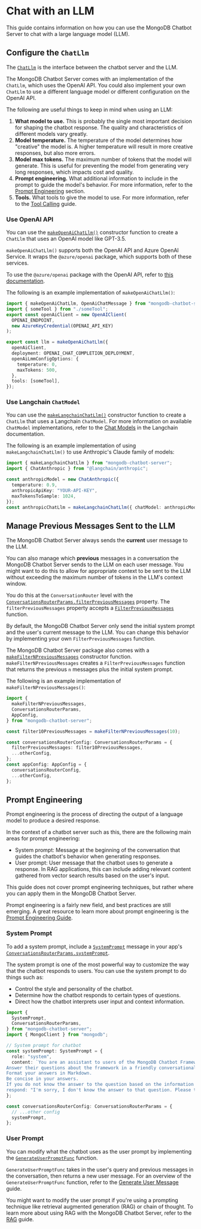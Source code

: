 # Chat with an LLM

This guide contains information on how you can use the MongoDB Chatbot Server
to chat with a large language model (LLM).

## Configure the `ChatLlm`

The [`ChatLlm`](../reference/server/interfaces/ChatLlm.md) is the interface
between the chatbot server and the LLM.

The MongoDB Chatbot Server comes with an implementation of the `ChatLlm`,
which uses the OpenAI API. You could also implement your own `ChatLlm` to
use a different language model or different configuration on the OpenAI API.

The following are useful things to keep in mind when using an LLM:

1. **What model to use.** This is probably the single most important decision
   for shaping the chatbot response. The quality and characteristics
   of different models vary greatly.
1. **Model temperature.** The temperature of the model determines how "creative"
   the model is. A higher temperature will result in more creative responses,
   but also more errors.
1. **Model max tokens.** The maximum number of tokens that the model will generate.
   This is useful for preventing the model from generating very long responses,
   which impacts cost and quality.
1. **Prompt engineering.** What additional information to include in the prompt
   to guide the model's behavior. For more information, refer to the
   [Prompt Engineering](#prompt-engineering) section.
1. **Tools.** What tools to give the model to use. For more information, refer to the
   [Tool Calling](./tools.md) guide.

### Use OpenAI API

You can use the [`makeOpenAiChatLlm()`](../reference/server/modules.md#makeopenaichatllm)
constructor function to create a `ChatLlm` that uses an OpenAI model like GPT-3.5.

`makeOpenAiChatLlm()` supports both the OpenAI API and Azure OpenAI Service.
It wraps the `@azure/openai` package, which supports both of these services.

To use the `@azure/openai` package with the OpenAI API,
refer to [this documentation](https://www.npmjs.com/package/@azure/openai#using-an-api-key-from-openai).

The following is an example implementation of `makeOpenAiChatLlm()`:

```ts
import { makeOpenAiChatLlm, OpenAiChatMessage } from "mongodb-chatbot-server";
import { someTool } from "./someTool";
export const openAiClient = new OpenAIClient(
  OPENAI_ENDPOINT,
  new AzureKeyCredential(OPENAI_API_KEY)
);

export const llm = makeOpenAiChatLlm({
  openAiClient,
  deployment: OPENAI_CHAT_COMPLETION_DEPLOYMENT,
  openAiLmmConfigOptions: {
    temperature: 0,
    maxTokens: 500,
  },
  tools: [someTool],
});
```

### Use Langchain `ChatModel`

You can use the [`makeLangchainChatLlm()`](../reference/server/modules.md#makelangchainchatllm) constructor function to create a `ChatLlm` that uses a Langchain `ChatModel`. For more information on available `ChatModel` implementations, refer to the [Chat Models](https://js.langchain.com/docs/integrations/chat/) in the Langchain documentation.

The following is an example implementation of using `makeLangchainChatLlm()` to
use Anthropic's Claude family of models:

```ts
import { makeLangchainChatLlm } from "mongodb-chatbot-server";
import { ChatAnthropic } from "@langchain/anthropic";

const anthropicModel = new ChatAnthropic({
  temperature: 0.9,
  anthropicApiKey: "YOUR-API-KEY",
  maxTokensToSample: 1024,
});
const anthropicChatLlm = makeLangchainChatLlm({ chatModel: anthropicModel });
```

## Manage Previous Messages Sent to the LLM

The MongoDB Chatbot Server always sends the **current** user message to the LLM.

You can also manage which **previous** messages in a conversation the MongoDB Chatbot Server sends to the LLM on each user message.
You might want to do this to allow for appropriate context to be sent to the LLM
without exceeding the maximum number of tokens in the LLM's context window.

You do this at the `ConversationRouter` level with the [`ConversationsRouterParams.filterPreviousMessages`](../reference/server/interfaces/ConversationsRouterParams.md#filterpreviousmessages) property.
The `filterPreviousMessages` property accepts a [`FilterPreviousMessages`](../reference/server/modules.md#filterpreviousmessages) function.

By default, the MongoDB Chatbot Server only send the initial system prompt
and the user's current message to the LLM. You can change this behavior by
implementing your own `FilterPreviousMessages` function.

The MongoDB Chatbot Server package also comes with a [`makeFilterNPreviousMessages`](../reference/server/modules.md#makefilternpreviousmessages)
constructor function. `makeFilterNPreviousMessages`
creates a `FilterPreviousMessages` function that returns the previous `n` messages
plus the initial system prompt.

The following is an example implementation of `makeFilterNPreviousMessages()`:

```ts
import {
  makeFilterNPreviousMessages,
  ConversationsRouterParams,
  AppConfig,
} from "mongodb-chatbot-server";

const filter10PreviousMessages = makeFilterNPreviousMessages(10);

const conversationsRouterConfig: ConversationsRouterParams = {
  filterPreviousMessages: filter10PreviousMessages,
  ...otherConfig,
};
const appConfig: AppConfig = {
  conversationsRouterConfig,
  ...otherConfig,
};
```

## Prompt Engineering

Prompt engineering is the process of directing the output of a language model
to produce a desired response.

In the context of a chatbot server such as this, there are the following main areas
for prompt engineering:

- System prompt: Message at the beginning of the conversation that guides the
  chatbot's behavior when generating responses.
- User prompt: User message that the chatbot uses to generate a response.
  In RAG applications, this can include adding relevant content gathered from
  vector search results based on the user's input.

This guide does not cover prompt engineering techniques, but rather where you
can apply them in the MongoDB Chatbot Server.

Prompt engineering is a fairly new field, and best practices are still emerging.
A great resource to learn more about prompt engineering is the [Prompt Engineering Guide](https://www.promptingguide.ai/).

### System Prompt

To add a system prompt, include a [`SystemPrompt`](../reference/server/modules.md#systemprompt) message in your app's [`ConversationsRouterParams.systemPrompt`](../reference/server/interfaces/ConversationsRouterParams.md#systemprompt).

The system prompt is one of the most powerful way to customize the way
that the chatbot responds to users. You can use the system prompt to do things
such as:

- Control the style and personality of the chatbot.
- Determine how the chatbot responds to certain types of questions.
- Direct how the chatbot interprets user input and context information.

```ts
import {
  SystemPrompt,
  ConversationsRouterParams,
} from "mongodb-chatbot-server";
import { MongoClient } from "mongodb";

// System prompt for chatbot
const systemPrompt: SystemPrompt = {
  role: "system",
  content: `You are an assistant to users of the MongoDB Chatbot Framework.
Answer their questions about the framework in a friendly conversational tone.
Format your answers in Markdown.
Be concise in your answers.
If you do not know the answer to the question based on the information provided,
respond: "I'm sorry, I don't know the answer to that question. Please try to rephrase it. Refer to the below information to see if it helps."`,
};

const conversationsRouterConfig: ConversationsRouterParams = {
  // ...other config
  systemPrompt,
};
```

### User Prompt

You can modify what the chatbot uses as the user prompt by implementing the
[`GenerateUserPromptFunc`](../reference/server/modules.md#generateuserpromptfunc) function.

`GenerateUserPromptFunc` takes in the user's query and previous messages in the conversation, then returns a new user message. For an overview of the `GenerateUserPromptFunc` function, refer to the [Generate User Message](./user-message.md) guide.

You might want to modify the user prompt if you're using a prompting technique
like retrieval augmented generation (RAG) or chain of thought.
To learn more about using RAG with the MongoDB Chatbot Server, refer to the
[RAG](./rag/index.md) guide.
